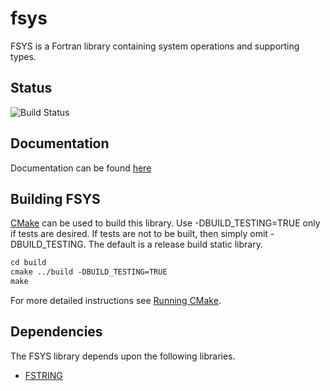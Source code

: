 # fsys
FSYS is a Fortran library containing system operations and supporting types.

## Status
![Build Status](https://github.com/jchristopherson/fsys/actions/workflows/cmake.yml/badge.svg)

## Documentation
Documentation can be found [here](https://jchristopherson.github.io/fsys/)

## Building FSYS
[CMake](https://cmake.org/) can be used to build this library.  Use -DBUILD_TESTING=TRUE only if tests are desired.  If tests are not to be built, then simply omit -DBUILD_TESTING.  The default is a release build static library.
```txt
cd build
cmake ../build -DBUILD_TESTING=TRUE
make
```
For more detailed instructions see [Running CMake](https://cmake.org/runningcmake/).

## Dependencies
The FSYS library depends upon the following libraries.
- [FSTRING](https://github.com/jchristopherson/fstring)